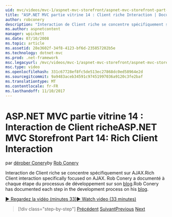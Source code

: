```yaml
---
uid: mvc/videos/mvc-1/aspnet-mvc-storefront/aspnet-mvc-storefront-part-14-rich-client-interaction
title: "ASP.NET MVC partie vitrine 14 : Client riche Interaction | Documents Microsoft"
author: robconery
description: "Interaction de Client riche se concentre spécifiquement sur AJAX. Rob Conery a documenté à chaque étape du processus de développement sur son blog."
ms.author: aspnetcontent
manager: wpickett
ms.date: 07/10/2008
ms.topic: article
ms.assetid: 28e3602f-34f8-4123-bf6d-235857202b5e
ms.technology: dotnet-mvc
ms.prod: .net-framework
msc.legacyurl: /mvc/videos/mvc-1/aspnet-mvc-storefront/aspnet-mvc-storefront-part-14-rich-client-interaction
msc.type: video
ms.openlocfilehash: 331c67728ef8fc5de513ec27868dc0ed58964e2d
ms.sourcegitcommit: 9a9483aceb34591c97451997036a9120c3fe2baf
ms.translationtype: MT
ms.contentlocale: fr-FR
ms.lasthandoff: 11/10/2017
---
```

<a name="aspnet-mvc-storefront-part-14-rich-client-interaction"></a><span data-ttu-id="67b21-104">ASP.NET MVC partie vitrine 14 : Interaction de Client riche</span><span class="sxs-lookup"><span data-stu-id="67b21-104">ASP.NET MVC Storefront Part 14: Rich Client Interaction</span></span>
====================
<span data-ttu-id="67b21-105">par [dérober Conery](https://github.com/robconery)</span><span class="sxs-lookup"><span data-stu-id="67b21-105">by [Rob Conery](https://github.com/robconery)</span></span>

<span data-ttu-id="67b21-106">Interaction de Client riche se concentre spécifiquement sur AJAX.</span><span class="sxs-lookup"><span data-stu-id="67b21-106">Rich Client interaction specifically focused on AJAX.</span></span> <span data-ttu-id="67b21-107">Rob Conery a documenté à chaque étape du processus de développement sur son [blog](http://blog.wekeroad.com/mvc-storefront/mvcstore-part-14/).</span><span class="sxs-lookup"><span data-stu-id="67b21-107">Rob Conery has documented each step in the development process on his [blog](http://blog.wekeroad.com/mvc-storefront/mvcstore-part-14/).</span></span>

[<span data-ttu-id="67b21-108">&#9654; Regardez la vidéo (minutes 33)</span><span class="sxs-lookup"><span data-stu-id="67b21-108">&#9654; Watch video (33 minutes)</span></span>](https://channel9.msdn.com/Blogs/ASP-NET-Site-Videos/aspnet-mvc-storefront-part-14-rich-client-interaction)

>[!div class="step-by-step"]
<span data-ttu-id="67b21-109">[Précédent](aspnet-mvc-storefront-part-13-dependency-injection.md)
[Suivant](aspnet-mvc-storefront-part-15-public-code-review.md)</span><span class="sxs-lookup"><span data-stu-id="67b21-109">[Previous](aspnet-mvc-storefront-part-13-dependency-injection.md)
[Next](aspnet-mvc-storefront-part-15-public-code-review.md)</span></span>

